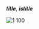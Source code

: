 𝒕𝒊𝒕𝒍𝒆, 𝒊𝒔𝒕𝒊𝒕𝒍𝒆

![1 100](https://github.com/noriakeivanfard/pythonClass/assets/137643989/3a18ed2f-24e8-4a19-8fda-0664446578c0)
